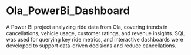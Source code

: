 # Ola_PowerBi_Dashboard
A Power BI project analyzing ride data from Ola, covering trends in cancellations, vehicle usage, customer ratings, and revenue insights. SQL was used for querying key ride metrics, and interactive dashboards were developed to support data-driven decisions and reduce cancellations.
